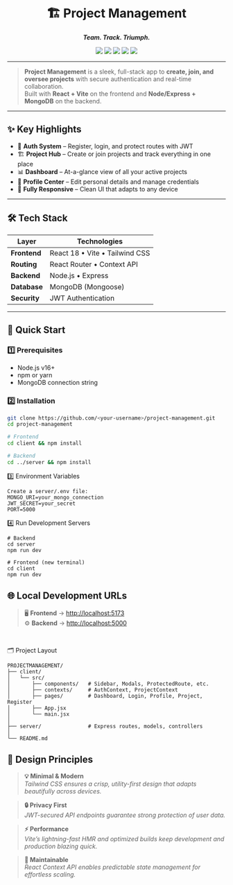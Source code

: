 <div align="center">

# 🏗️ Project Management  

**_Team. Track. Triumph._**  

<img src="https://img.shields.io/badge/React-18-blue?logo=react" />
<img src="https://img.shields.io/badge/Vite-4-purple?logo=vite" />
<img src="https://img.shields.io/badge/TailwindCSS-3-06B6D4?logo=tailwindcss" />
<img src="https://img.shields.io/badge/Node.js-18-339933?logo=node.js" />
<img src="https://img.shields.io/badge/MongoDB-6-47A248?logo=mongodb" />

</div>

---

> **Project Management** is a sleek, full-stack app to **create, join, and oversee projects** with secure authentication and real-time collaboration.  
> Built with **React + Vite** on the frontend and **Node/Express + MongoDB** on the backend.

---

## ✨ Key Highlights
- 🔑 **Auth System** – Register, login, and protect routes with JWT  
- 🏗️ **Project Hub** – Create or join projects and track everything in one place  
- 📊 **Dashboard** – At-a-glance view of all your active projects  
- 👤 **Profile Center** – Edit personal details and manage credentials  
- 📱 **Fully Responsive** – Clean UI that adapts to any device  

---

## 🛠️ Tech Stack
| Layer      | Technologies                                   |
|------------|------------------------------------------------|
| **Frontend** | React 18 • Vite • Tailwind CSS               |
| **Routing**  | React Router • Context API                   |
| **Backend**  | Node.js • Express                            |
| **Database** | MongoDB (Mongoose)                           |
| **Security** | JWT Authentication                           |

---

## 🚦 Quick Start

### 1️⃣ Prerequisites
- Node.js v16+
- npm or yarn
- MongoDB connection string

### 2️⃣ Installation
```bash
git clone https://github.com/<your-username>/project-management.git
cd project-management

# Frontend
cd client && npm install

# Backend
cd ../server && npm install
```
3️⃣ Environment Variables
```
Create a server/.env file:
MONGO_URI=your_mongo_connection
JWT_SECRET=your_secret
PORT=5000
```

4️⃣ Run Development Servers
```
# Backend
cd server
npm run dev

# Frontend (new terminal)
cd client
npm run dev
```

## 🌐 Local Development URLs
> 🖥️ **Frontend** → [http://localhost:5173](http://localhost:5173)  
> ⚙️ **Backend**  → [http://localhost:5000](http://localhost:5000)
<br>

🗂️ Project Layout
```
PROJECTMANAGEMENT/
├── client/
│   └── src/
│       ├── components/   # Sidebar, Modals, ProtectedRoute, etc.
│       ├── contexts/     # AuthContext, ProjectContext
│       ├── pages/        # Dashboard, Login, Profile, Project, Register
│       ├── App.jsx
│       └── main.jsx
│
├── server/               # Express routes, models, controllers
│
└── README.md
```

## 🎨 Design Principles
> **💡 Minimal & Modern**  
> _Tailwind CSS ensures a crisp, utility-first design that adapts beautifully across devices._

> **🔒 Privacy First**  
> _JWT-secured API endpoints guarantee strong protection of user data._

> **⚡ Performance**  
> _Vite’s lightning-fast HMR and optimized builds keep development and production blazing quick._

> **🔧 Maintainable**  
> _React Context API enables predictable state management for effortless scaling._




